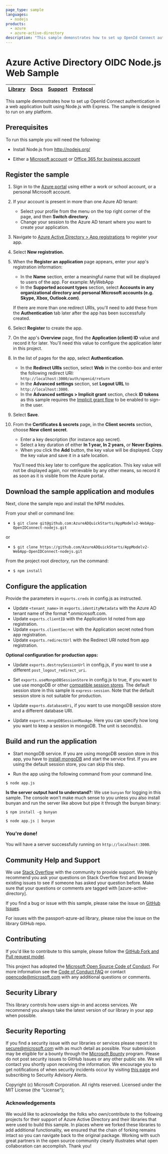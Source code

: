 ```yaml
---
page_type: sample
languages:
  - nodejs 
products:
  - azure
  - azure-active-directory    
description: "This sample demonstrates how to set up OpenId Connect authentication in a web application built using Node.js with Express."
---
```


# Azure Active Directory OIDC Node.js Web Sample

| [Library](https://github.com/AzureAD/passport-azure-ad) | [Docs](https://aka.ms/aadv2) | [Support](README.md#community-help-and-support) | [Protocol](https://docs.microsoft.com/en-us/azure/active-directory/develop/active-directory-v2-protocols-oidc)
| --- | --- | --- | --- |

This sample demonstrates how to set up OpenId Connect authentication in a web application built using Node.js with Express. The sample is designed to run on any platform.

## Prerequisites

To run this sample you will need the following:

* Install Node.js from http://nodejs.org/

* Either a [Microsoft account](https://www.outlook.com) or [Office 365 for business account](https://msdn.microsoft.com/en-us/office/office365/howto/setup-development-environment#bk_Office365Account)

## Register the sample

1. Sign in to the [Azure portal](https://portal.azure.com/) using either a work or school account, or a personal Microsoft account.

1. If your account is present in more than one Azure AD tenant:
    - Select your profile from the menu on the top right corner of the page, and then **Switch directory**.
    - Change your session to the Azure AD tenant where you want to create your application.

1. Navigate to [Azure Active Directory > App registrations](https://go.microsoft.com/fwlink/?linkid=2083908) to register your app.

1. Select **New registration.**

1. When the **Register an application** page appears, enter your app's registration information:
    - In the **Name** section, enter a meaningful name that will be displayed to users of the app. For example: MyWebApp
    - In the **Supported account types** section, select **Accounts in any organizational directory and personal Microsoft accounts (e.g. Skype, Xbox, Outlook.com)**.

    If there are more than one redirect URIs, you'll need to add these from the **Authentication** tab later after the app has been successfully created.

1. Select **Register** to create the app.

1. On the app's **Overview** page, find the **Application (client) ID** value and record it for later. You'll need this value to configure the application later in this project.

1. In the list of pages for the app, select **Authentication**.
    - In the **Redirect URIs** section, select **Web** in the combo-box and enter the following redirect URI:
    `http://localhost:3000/auth/openid/return`
    - In the **Advanced settings** section, set **Logout URL** to `http://localhost:3000`.
    - In the **Advanced settings > Implicit grant** section, check **ID tokens** as this sample requires the [Implicit grant flow](https://docs.microsoft.com/azure/active-directory/develop/v2-oauth2-implicit-grant-flow) to be enabled to sign-in the user.

1. Select **Save**.

1. From the **Certificates & secrets** page, in the **Client secrets** section, choose **New client secret**.
    - Enter a key description (for instance app secret).
    - Select a key duration of either **In 1 year, In 2 years,** or **Never Expires**.
    - When you click the **Add** button, the key value will be displayed. Copy the key value and save it in a safe location.

    You'll need this key later to configure the application. This key value will not be displayed again, nor retrievable by any other means, so record it as soon as it is visible from the Azure portal.


## Download the sample application and modules

Next, clone the sample repo and install the NPM modules.

From your shell or command line:

* `$ git clone git@github.com:AzureADQuickStarts/AppModelv2-WebApp-OpenIDConnect-nodejs.git`

or

* `$ git clone https://github.com/AzureADQuickStarts/AppModelv2-WebApp-OpenIDConnect-nodejs.git`


From the project root directory, run the command:

* `$ npm install`   


## Configure the application

Provide the parameters in `exports.creds` in config.js as instructed.

* Update `<tenant_name>` in `exports.identityMetadata` with the Azure AD tenant name of the format \*.onmicrosoft.com.
* Update `exports.clientID` with the Application Id noted from app registration.
* Update `exports.clientSecret` with the Application secret noted from app registration.
* Update `exports.redirectUrl` with the Redirect URI noted from app registration.

**Optional configuration for production apps:**

* Update `exports.destroySessionUrl` in config.js, if you want to use a different `post_logout_redirect_uri`.

* Set `exports.useMongoDBSessionStore` in config.js to true, if you want to use use mongoDB or other [compatible session stores](https://github.com/expressjs/session#compatible-session-stores).
The default session store in this sample is `express-session`. Note that the default session store is not suitable for production.

* Update `exports.databaseUri`, if you want to use mongoDB session store and a different database URI.

* Update `exports.mongoDBSessionMaxAge`. Here you can specify how long you want to keep a session in mongoDB. The unit is second(s).

## Build and run the application

* Start mongoDB service. If you are using mongoDB session store in this app, you have to [install mongoDB](http://www.mongodb.org/) and start the service first. If you are using the default session store, you can skip this step.

* Run the app using the following command from your command line.

```
$ node app.js
```

**Is the server output hard to understand?:** We use `bunyan` for logging in this sample. The console won't make much sense to you unless you also install bunyan and run the server like above but pipe it through the bunyan binary:

```
$ npm install -g bunyan

$ node app.js | bunyan
```

### You're done!

You will have a server successfully running on `http://localhost:3000`.

## Community Help and Support

We use [Stack Overflow](http://stackoverflow.com/questions/tagged/azure-active-directory) with the community to provide support. We highly recommend you ask your questions on Stack Overflow first and browse existing issues to see if someone has asked your question before. Make sure that your questions or comments are tagged with [azure-active-directory].

If you find a bug or issue with this sample, please raise the issue on [GitHub Issues](../../issues).

For issues with the passport-azure-ad library, please raise the issue on the library GitHub repo.

## Contributing

If you'd like to contribute to this sample, please follow the [GitHub Fork and Pull request model](https://help.github.com/articles/fork-a-repo/).

This project has adopted the [Microsoft Open Source Code of Conduct](https://opensource.microsoft.com/codeofconduct/). For more information see the [Code of Conduct FAQ](https://opensource.microsoft.com/codeofconduct/faq/) or contact [opencode@microsoft.com](mailto:opencode@microsoft.com) with any additional questions or comments.   

## Security Library

This library controls how users sign-in and access services. We recommend you always take the latest version of our library in your app when possible.

## Security Reporting

If you find a security issue with our libraries or services please report it to [secure@microsoft.com](mailto:secure@microsoft.com) with as much detail as possible. Your submission may be eligible for a bounty through the [Microsoft Bounty](http://aka.ms/bugbounty) program. Please do not post security issues to GitHub Issues or any other public site. We will contact you shortly upon receiving the information. We encourage you to get notifications of when security incidents occur by visiting [this page](https://technet.microsoft.com/en-us/security/dd252948) and subscribing to Security Advisory Alerts.

Copyright (c) Microsoft Corporation.  All rights reserved. Licensed under the MIT License (the "License");

### Acknowledgements

We would like to acknowledge the folks who own/contribute to the following projects for their support of Azure Active Directory and their libraries that were used to build this sample. In places where we forked these libraries to add additional functionality, we ensured that the chain of forking remains intact so you can navigate back to the original package. Working with such great partners in the open source community clearly illustrates what open collaboration can accomplish. Thank you!
